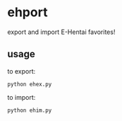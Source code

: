 # ehport
export and import E-Hentai favorites!

## usage
to export:
```
python ehex.py
```
to import:
```
python ehim.py
```
